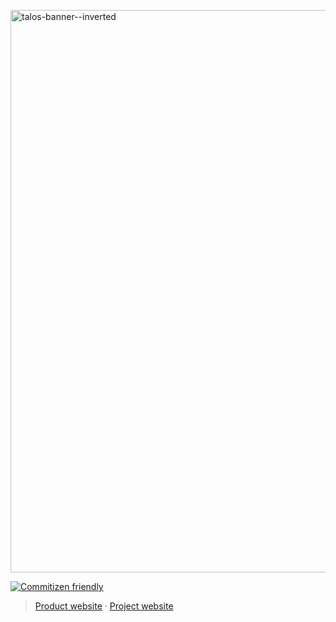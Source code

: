 <a href="https://talos.now.sh/" target="_blank" rel="noopener noreferrer"><img width="900" src="https://s3.ca-central-1.amazonaws.com/sysc-4907-talos/media/banner--inverted%402x.png" alt="talos-banner--inverted" /></a>

[![Commitizen friendly](https://img.shields.io/badge/commitizen-friendly-brightgreen.svg)](http://commitizen.github.io/cz-cli/)

> [Product website](https://talos.now.sh) · [Project website](http://www.sce.carleton.ca/courses/sysc-4907/)
